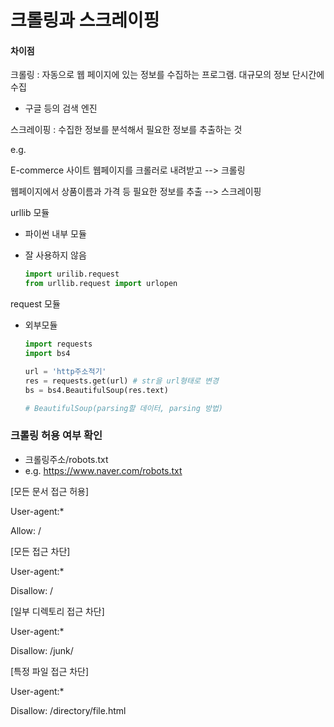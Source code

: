 # 크롤링과 스크레이핑

#### 차이점

크롤링 : 자동으로 웹 페이지에 있는 정보를 수집하는 프로그램. 대규모의 정보 단시간에 수집

* 구글 등의 검색 엔진 

스크레이핑 : 수집한 정보를 분석해서 필요한 정보를 추출하는 것 



e.g. 

E-commerce 사이트 웹페이지를 크롤러로 내려받고 --> 크롤링 

웹페이지에서 상품이름과 가격 등 필요한 정보를 추출 --> 스크레이핑



urllib 모듈 

* 파이썬 내부 모듈

* 잘 사용하지 않음

  ```python
  import urilib.request
  from urllib.request import urlopen
  
  ```

  

request 모듈

* 외부모듈

  ```python
  import requests
  import bs4
  
  url = 'http주소적기'
  res = requests.get(url) # str을 url형태로 변경
  bs = bs4.BeautifulSoup(res.text)
  
  # BeautifulSoup(parsing할 데이터, parsing 방법)
  
  ```





### 크롤링 허용 여부 확인

* 크롤링주소/robots.txt
* e.g. https://www.naver.com/robots.txt

[모든 문서 접근 허용]

User-agent:*

Allow: /



[모든 접근 차단]

User-agent:*

Disallow: /



[일부 디렉토리 접근 차단]

User-agent:*

Disallow: /junk/



[특정 파일 접근 차단]

User-agent:*

Disallow: /directory/file.html
